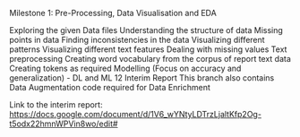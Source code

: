 Milestone 1: Pre-Processing, Data Visualisation and EDA

Exploring the given Data files
Understanding the structure of data
Missing points in data
Finding inconsistencies in the data
Visualizing different patterns
Visualizing different text features
Dealing with missing values
Text preprocessing
Creating word vocabulary from the corpus of report text data
Creating tokens as required
Modelling (Focus on accuracy and generalization) - DL and ML 12 Interim Report
This branch also contains Data Augmentation code required for Data Enrichment

Link to the interim report: https://docs.google.com/document/d/1V6_wYNtyLDTrzLjaltKfp2Og-t5odx22hmnWPVin8wo/edit#

